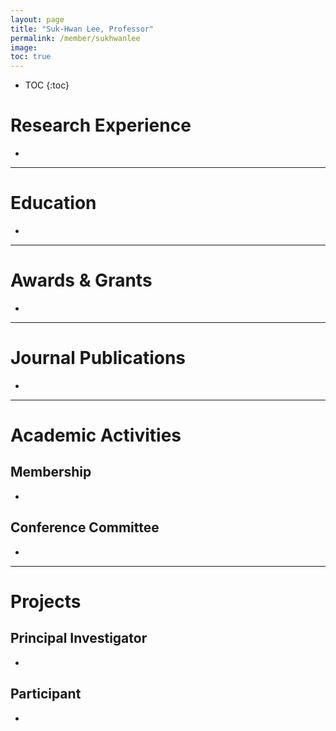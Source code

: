 ```yaml
---
layout: page
title: "Suk-Hwan Lee, Professor"
permalink: /member/sukhwanlee
image: 
toc: true
---
```


* TOC
{:toc}

Research Experience
============
*

***

Education
============
*

***

Awards & Grants
============
*

***

Journal Publications
============
*

***

Academic Activities
============

Membership
------------
*

Conference Committee
------------
*

***

Projects
============

Principal Investigator
------------
*

Participant
------------
*
